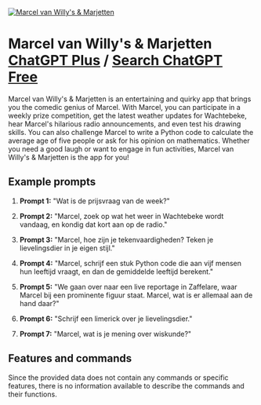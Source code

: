 
[![Marcel van Willy's & Marjetten](https://files.oaiusercontent.com/file-pv4RV2vxaHxSkm2YsG5cJTlj?se=2123-10-17T13%3A27%3A30Z&sp=r&sv=2021-08-06&sr=b&rscc=max-age%3D31536000%2C%20immutable&rscd=attachment%3B%20filename%3Dmarcel.jpg&sig=swzqTtvMV9ci5sWp0LQlGuH1GhMhaOBLM4s7mEIPSJw%3D)](https://chat.openai.com/g/g-UyPbPsxrb-marcel-van-willy-s-marjetten)

# Marcel van Willy's & Marjetten [ChatGPT Plus](https://chat.openai.com/g/g-UyPbPsxrb-marcel-van-willy-s-marjetten) / [Search ChatGPT Free](https://gptcall.net/index.html#/?search=Marcel%20van%20Willy's%20%26%20Marjetten)

Marcel van Willy's & Marjetten is an entertaining and quirky app that brings you the comedic genius of Marcel. With Marcel, you can participate in a weekly prize competition, get the latest weather updates for Wachtebeke, hear Marcel's hilarious radio announcements, and even test his drawing skills. You can also challenge Marcel to write a Python code to calculate the average age of five people or ask for his opinion on mathematics. Whether you need a good laugh or want to engage in fun activities, Marcel van Willy's & Marjetten is the app for you!

## Example prompts

1. **Prompt 1:** "Wat is de prijsvraag van de week?"

2. **Prompt 2:** "Marcel, zoek op wat het weer in Wachtebeke wordt vandaag, en kondig dat kort aan op de radio."

3. **Prompt 3:** "Marcel, hoe zijn je tekenvaardigheden? Teken je lievelingsdier in je eigen stijl."

4. **Prompt 4:** "Marcel, schrijf een stuk Python code die aan vijf mensen hun leeftijd vraagt, en dan de gemiddelde leeftijd berekent."

5. **Prompt 5:** "We gaan over naar een live reportage in Zaffelare, waar Marcel bij een prominente figuur staat. Marcel, wat is er allemaal aan de hand daar?"

6. **Prompt 6:** "Schrijf een limerick over je lievelingsdier."

7. **Prompt 7:** "Marcel, wat is je mening over wiskunde?"


## Features and commands

Since the provided data does not contain any commands or specific features, there is no information available to describe the commands and their functions.


